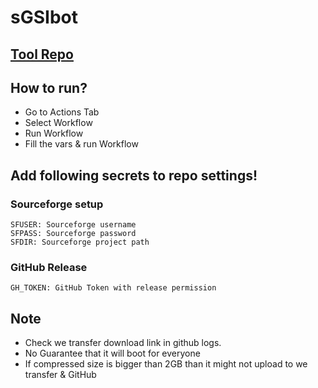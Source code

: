 # sGSIbot
## [Tool Repo](https://github.com/rahulkhatri137/SGSIs)

## How to run?
* Go to Actions Tab
* Select Workflow
* Run Workflow
* Fill the vars & run Workflow

## Add following secrets to repo settings!

### Sourceforge setup
```
SFUSER: Sourceforge username
SFPASS: Sourceforge password
SFDIR: Sourceforge project path
```

### GitHub Release
```
GH_TOKEN: GitHub Token with release permission
```

## Note
* Check we transfer download link in github logs.
* No Guarantee that it will boot for everyone
* If compressed size is bigger than 2GB than it might not upload to we transfer & GitHub
